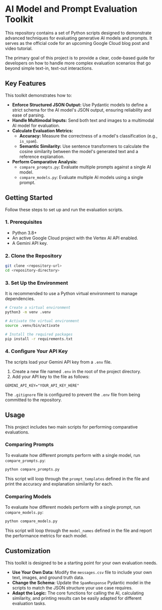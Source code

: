 # AI Model and Prompt Evaluation Toolkit

This repository contains a set of Python scripts designed to demonstrate advanced techniques for evaluating generative AI models and prompts. It serves as the official code for an upcoming Google Cloud blog post and video tutorial.

The primary goal of this project is to provide a clear, code-based guide for developers on how to handle more complex evaluation scenarios that go beyond simple text-in, text-out interactions.

## Key Features

This toolkit demonstrates how to:

*   **Enforce Structured JSON Output:** Use Pydantic models to define a strict schema for the AI model's JSON output, ensuring reliability and ease of parsing.
*   **Handle Multimodal Inputs:** Send both text and images to a multimodal AI model for evaluation.
*   **Calculate Evaluation Metrics:**
    *   **Accuracy:** Measure the correctness of a model's classification (e.g., `is_spam`).
    *   **Semantic Similarity:** Use sentence transformers to calculate the cosine similarity between the model's generated text and a reference explanation.
*   **Perform Comparative Analysis:**
    *   `compare_prompts.py`: Evaluate multiple prompts against a single AI model.
    *   `compare_models.py`: Evaluate multiple AI models using a single prompt.

## Getting Started

Follow these steps to set up and run the evaluation scripts.

### 1. Prerequisites

*   Python 3.8+
*   An active Google Cloud project with the Vertex AI API enabled.
*   A Gemini API key.

### 2. Clone the Repository

```bash
git clone <repository-url>
cd <repository-directory>
```

### 3. Set Up the Environment

It is recommended to use a Python virtual environment to manage dependencies.

```bash
# Create a virtual environment
python3 -m venv .venv

# Activate the virtual environment
source .venv/bin/activate

# Install the required packages
pip install -r requirements.txt
```

### 4. Configure Your API Key

The scripts load your Gemini API key from a `.env` file.

1.  Create a new file named `.env` in the root of the project directory.
2.  Add your API key to the file as follows:

```
GEMINI_API_KEY="YOUR_API_KEY_HERE"
```

The `.gitignore` file is configured to prevent the `.env` file from being committed to the repository.

## Usage

This project includes two main scripts for performing comparative evaluations.

### Comparing Prompts

To evaluate how different prompts perform with a single model, run `compare_prompts.py`:

```bash
python compare_prompts.py
```

This script will loop through the `prompt_templates` defined in the file and print the accuracy and explanation similarity for each.

### Comparing Models

To evaluate how different models perform with a single prompt, run `compare_models.py`:

```bash
python compare_models.py
```

This script will loop through the `model_names` defined in the file and report the performance metrics for each model.

## Customization

This toolkit is designed to be a starting point for your own evaluation needs.

*   **Use Your Own Data:** Modify the `messages.csv` file to include your own text, images, and ground truth data.
*   **Change the Schema:** Update the `SpamResponse` Pydantic model in the scripts to match the JSON structure your use case requires.
*   **Adapt the Logic:** The core functions for calling the AI, calculating similarity, and printing results can be easily adapted for different evaluation tasks.
